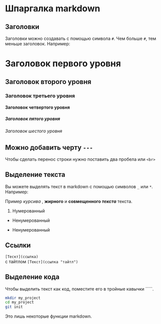 # Шпаргалка markdown

## Заголовки

Заголовки можно создавать с помощью символа `#`. Чем больше `#`, тем меньше заголовок. Например:

# Заголовок первого уровня
## Заголовок второго уровня
### Заголовок третьего уровня
#### Заголовок четвертого уровня
##### Заголовок пятого уровня
###### Заголовок шестого уровня

Можно добавить черту `---`
---

Чтобы сделать перенос строки нужно поставить два пробела или `<br>`

## Выделение текста

Вы можете выделять текст в markdown с помощью символов `_` или `*`. Например:

Пример _курсива_ , **жирного** и **совмещенного _текста_** текста.

1. Нумерованный
* Ненумерованный 
- Ненумерованный  

## Ссылки

`[Тескт](ссылка)`  
c тайтлом
`[Текст](ссылка "тайтл")`

## Выделение кода

Чтобы выделить текст как код, поместите его в тройные кавычки `````. 

```bash
mkdir my_project
cd my_project
git init
```
Это лишь некоторые функции markdown.
